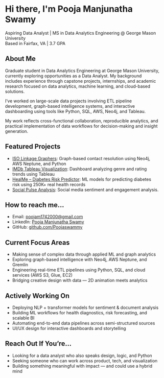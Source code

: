 #  Hi there, I'm Pooja Manjunatha Swamy

Aspiring Data Analyst | MS in Data Analytics Engineering @ George Mason University  
Based in Fairfax, VA | 3.7 GPA  

##  About Me

Graduate student in Data Analytics Engineering at George Mason University, currently exploring opportunities as a Data Analyst. My background includes experience through capstone projects, internships, and academic research focused on data analytics, machine learning, and cloud-based solutions.

I’ve worked on large-scale data projects involving ETL pipeline development, graph-based intelligence systems, and interactive dashboarding using tools like Python, SQL, AWS, Neo4j, and Tableau.

My work reflects cross-functional collaboration, reproducible analytics, and practical implementation of data workflows for decision-making and insight generation.


##  Featured Projects

-  [ISO Linkage Graphers](https://github.com/TeamDLinkageGraphers/ISO_Linkage_Graphers): Graph-based contact resolution using Neo4j, AWS Neptune, and Python  
-  [IMDb Tableau Visualization](https://github.com/POOJAGOWDA174/IMDb-Tableau-Visualization): Dashboard analyzing genre and rating trends using Tableau  
-  [HealMe – Diabetes Risk Predictor](https://github.com/gocasual/HealMe): ML models for predicting diabetes risk using 250K+ real health records  
-  [Social Pulse Analysis](https://github.com/RaghuManjunatha/SOCIAL-PULSE-ANALYSIS): Social media sentiment and engagement analysis.  

##  How to reach me...
- Email: poojam1742000@gmail.com  
- LinkedIn: [Pooja Manjunatha Swamy](https://www.linkedin.com/in/pooja-manjunatha-swamy/)  
- GitHub: [github.com/Poojaswammy](https://github.com/Poojaswammy)

##  Current Focus Areas

- Making sense of complex data through applied ML and graph analytics  
- Exploring graph-based intelligence with Neo4j, AWS Neptune, and Gremlin  
- Engineering real-time ETL pipelines using Python, SQL, and cloud services (AWS S3, Glue, EC2)  
- Bridging creative design with data — 2D animation meets analytics  

##  Actively Working On

- Deploying NLP + transformer models for sentiment & document analysis  
- Building ML workflows for health diagnostics, risk forecasting, and scalable BI  
- Automating end-to-end data pipelines across semi-structured sources  
- UI/UX design for interactive dashboards and storytelling

 ##  Reach Out If You’re...

- Looking for a data analyst who also speaks design, logic, and Python  
- Seeking someone who can work across product, tech, and visualization  
- Building something meaningful with impact — and could use a hybrid mind
